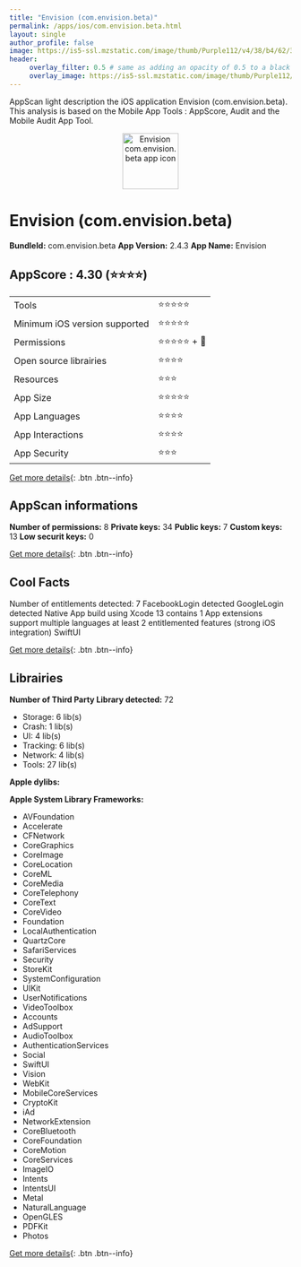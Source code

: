 ```yaml
---
title: "Envision (com.envision.beta)"
permalink: /apps/ios/com.envision.beta.html
layout: single
author_profile: false
image: https://is5-ssl.mzstatic.com/image/thumb/Purple112/v4/38/b4/62/38b462ea-dee5-25e4-5f6c-cede3f85a492/AppIcon-0-1x_U007emarketing-0-7-0-85-220.png/512x512bb.jpg
header: 
     overlay_filter: 0.5 # same as adding an opacity of 0.5 to a black background
     overlay_image: https://is5-ssl.mzstatic.com/image/thumb/Purple112/v4/38/b4/62/38b462ea-dee5-25e4-5f6c-cede3f85a492/AppIcon-0-1x_U007emarketing-0-7-0-85-220.png/512x512bb.jpg
---
```

AppScan light description the iOS application Envision (com.envision.beta). This analysis is based on the Mobile App Tools : AppScore, Audit and the Mobile Audit App Tool.

  
  
<div style="text-align: center;"><img src="https://is5-ssl.mzstatic.com/image/thumb/Purple112/v4/38/b4/62/38b462ea-dee5-25e4-5f6c-cede3f85a492/AppIcon-0-1x_U007emarketing-0-7-0-85-220.png/512x512bb.jpg" width="100" height="100" alt="Envision com.envision.beta app icon"></div>  
  
# Envision (com.envision.beta)

**BundleId:** com.envision.beta
**App Version:** 2.4.3
**App Name:** Envision


## AppScore : 4.30 (⭐️⭐️⭐️⭐️) 

<table>
<tr><td> Tools </td><td> ⭐️⭐️⭐️⭐️⭐️ </td></tr>
<tr><td> Minimum iOS version supported </td><td> ⭐️⭐️⭐️⭐️⭐️ </td></tr>
<tr><td> Permissions </td><td> ⭐️⭐️⭐️⭐️⭐️ + 🌟 </td></tr>
<tr><td> Open source librairies </td><td> ⭐️⭐️⭐️⭐️ </td></tr>
<tr><td> Resources </td><td> ⭐️⭐️⭐️ </td></tr>
<tr><td> App Size </td><td> ⭐️⭐️⭐️⭐️⭐️ </td></tr>
<tr><td> App Languages </td><td> ⭐️⭐️⭐️⭐️ </td></tr>
<tr><td> App Interactions </td><td> ⭐️⭐️⭐️⭐️ </td></tr>
<tr><td> App Security </td><td> ⭐️⭐️⭐️ </td></tr>
</table>

[Get more details](/pricing.html){: .btn .btn--info}  
  
## AppScan informations 

**Number of permissions:** 8
**Private keys:** 34
**Public keys:** 7
**Custom keys:** 13
**Low securit keys:** 0
  
[Get more details](/pricing.html){: .btn .btn--info}

## Cool Facts

Number of entitlements detected: 7
FacebookLogin detected
GoogleLogin detected
Native App
build using Xcode 13
contains 1 App extensions
support multiple languages
at least 2 entitlemented features (strong iOS integration)
SwiftUI
  
[Get more details](/pricing.html){: .btn .btn--info}

## Librairies 
**Number of Third Party Library detected:** 72
- Storage: 6 lib(s)
- Crash: 1 lib(s)
- UI: 4 lib(s)
- Tracking: 6 lib(s)
- Network: 4 lib(s)
- Tools: 27 lib(s)

**Apple dylibs:**


**Apple System Library Frameworks:**
- AVFoundation
- Accelerate
- CFNetwork
- CoreGraphics
- CoreImage
- CoreLocation
- CoreML
- CoreMedia
- CoreTelephony
- CoreText
- CoreVideo
- Foundation
- LocalAuthentication
- QuartzCore
- SafariServices
- Security
- StoreKit
- SystemConfiguration
- UIKit
- UserNotifications
- VideoToolbox
- Accounts
- AdSupport
- AudioToolbox
- AuthenticationServices
- Social
- SwiftUI
- Vision
- WebKit
- MobileCoreServices
- CryptoKit
- iAd
- NetworkExtension
- CoreBluetooth
- CoreFoundation
- CoreMotion
- CoreServices
- ImageIO
- Intents
- IntentsUI
- Metal
- NaturalLanguage
- OpenGLES
- PDFKit
- Photos


  
[Get more details](/pricing.html){: .btn .btn--info}

